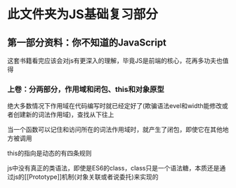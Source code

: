 # 此文件夹为JS基础复习部分
## 第一部分资料：你不知道的JavaScript
这套书籍看完应该会对js有更深入的理解，毕竟JS是前端的核心，花再多功夫也值得  
### 上卷：分两部分，作用域和闭包、this和对象原型  

绝大多数情况下作用域在代码编写时就已经定好了(欺骗语法evel和width能修改或者创建新的词法作用域)，查找从下往上  

当一个函数可以记住和访问所在的词法作用域时，就产生了闭包，即使它在其他地方被调用  

this的指向是动态的有四条规则  

js中没有真正的类语法，即使是ES6的class，class只是一个语法糖，本质还是通过js的[[Prototype]]机制(对象关联或者说委托)来实现的
